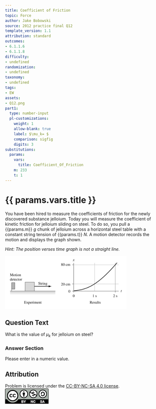 ```yaml
---
title: Coefficient of Friction
topic: Force
author: Jake Bobowski
source: 2012 practice final Q12
template_version: 1.1
attribution: standard
outcomes:
- 6.1.1.6
- 6.1.1.8
difficulty:
- undefined
randomization:
- undefined
taxonomy:
- undefined
tags:
- EW
assets:
- Q12.png
part1:
  type: number-input
  pl-customizations:
    weight: 1
    allow-blank: true
    label: $\mu_k= $
    comparison: sigfig
    digits: 3
substitutions:
  params:
    vars:
      title: Coefficient_Of_Friction
    m: 233
    t: 1
---
```

# {{ params.vars.title }}
You have been hired to measure the coefficients of friction for the newly discovered substance jelloium.
Today you will measure the coefficient of kinetic friction for jelloium sliding on steel.
To do so, you pull a {{params.m}} $g$ chunk of jelloium across a horizontal steel table with a constant string tension of {{params.t}} $N$.
A motion detector records the motion and displays the graph shown.

*Hint: The position verses time graph is not a straight line.*

<img src="Q12.png" alt= "Two images are shown. The first one is a diagram of the experiment in which Jelloium is being pulled by a string to the right while a motion detector records the motion on the right. The second image is a graph of the results of the experiment. The graph is a quadratic parabola. The y-axis is the distance in cm and the x-axis is the time in seconds. The graph depicts 20cm in one second and 80cm in in two seconds" width=400>

## Question Text

What is the value of $\mu_k$ for jelloium on steel?

### Answer Section

Please enter in a numeric value.

## Attribution

Problem is licensed under the [CC-BY-NC-SA 4.0 license](https://creativecommons.org/licenses/by-nc-sa/4.0/).<br> ![The Creative Commons 4.0 license requiring attribution-BY, non-commercial-NC, and share-alike-SA license.](https://raw.githubusercontent.com/firasm/bits/master/by-nc-sa.png)